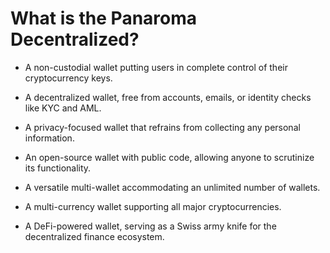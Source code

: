 # What is the  Panaroma Decentralized?

- A non-custodial wallet putting users in complete control of their cryptocurrency keys.  

- A decentralized wallet, free from accounts, emails, or identity checks like KYC and AML.  

- A privacy-focused wallet that refrains from collecting any personal information. 

- An open-source wallet with public code, allowing anyone to scrutinize its functionality.  

- A versatile multi-wallet accommodating an unlimited number of wallets.  

- A multi-currency wallet supporting all major cryptocurrencies.  

- A DeFi-powered wallet, serving as a Swiss army knife for the decentralized finance ecosystem. 